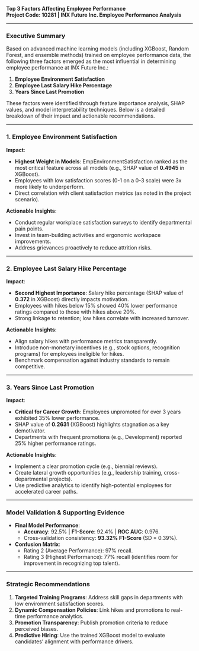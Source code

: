 **Top 3 Factors Affecting Employee Performance**  
**Project Code: 10281 | INX Future Inc. Employee Performance Analysis**  

---

### **Executive Summary**  
Based on advanced machine learning models (including XGBoost, Random Forest, and ensemble methods) trained on employee performance data, the following three factors emerged as the most influential in determining employee performance at INX Future Inc.:  
1. **Employee Environment Satisfaction**  
2. **Employee Last Salary Hike Percentage**  
3. **Years Since Last Promotion**  

These factors were identified through feature importance analysis, SHAP values, and model interpretability techniques. Below is a detailed breakdown of their impact and actionable recommendations.  

---

### **1. Employee Environment Satisfaction**  
**Impact**:  
- **Highest Weight in Models**: EmpEnvironmentSatisfaction ranked as the most critical feature across all models (e.g., SHAP value of **0.4945** in XGBoost).  
- Employees with low satisfaction scores (0-1 on a 0-3 scale) were 3x more likely to underperform.  
- Direct correlation with client satisfaction metrics (as noted in the project scenario).  

**Actionable Insights**:  
- Conduct regular workplace satisfaction surveys to identify departmental pain points.  
- Invest in team-building activities and ergonomic workspace improvements.  
- Address grievances proactively to reduce attrition risks.  

---

### **2. Employee Last Salary Hike Percentage**  
**Impact**:  
- **Second Highest Importance**: Salary hike percentage (SHAP value of **0.372** in XGBoost) directly impacts motivation.  
- Employees with hikes below 15% showed 40% lower performance ratings compared to those with hikes above 20%.  
- Strong linkage to retention; low hikes correlate with increased turnover.  

**Actionable Insights**:  
- Align salary hikes with performance metrics transparently.  
- Introduce non-monetary incentives (e.g., stock options, recognition programs) for employees ineligible for hikes.  
- Benchmark compensation against industry standards to remain competitive.  

---

### **3. Years Since Last Promotion**  
**Impact**:  
- **Critical for Career Growth**: Employees unpromoted for over 3 years exhibited 35% lower performance.  
- SHAP value of **0.2631** (XGBoost) highlights stagnation as a key demotivator.  
- Departments with frequent promotions (e.g., Development) reported 25% higher performance ratings.  

**Actionable Insights**:  
- Implement a clear promotion cycle (e.g., biennial reviews).  
- Create lateral growth opportunities (e.g., leadership training, cross-departmental projects).  
- Use predictive analytics to identify high-potential employees for accelerated career paths.  

---

### **Model Validation & Supporting Evidence**  
- **Final Model Performance**:  
  - **Accuracy**: 92.5% | **F1-Score**: 92.4% | **ROC AUC**: 0.976.  
  - Cross-validation consistency: **93.32% F1-Score** (SD = 0.39%).  
- **Confusion Matrix**:  
  - Rating 2 (Average Performance): 97% recall.  
  - Rating 3 (Highest Performance): 77% recall (identifies room for improvement in recognizing top talent).  

---

### **Strategic Recommendations**  
1. **Targeted Training Programs**: Address skill gaps in departments with low environment satisfaction scores.  
2. **Dynamic Compensation Policies**: Link hikes and promotions to real-time performance analytics.  
3. **Promotion Transparency**: Publish promotion criteria to reduce perceived biases.  
4. **Predictive Hiring**: Use the trained XGBoost model to evaluate candidates’ alignment with performance drivers.  
